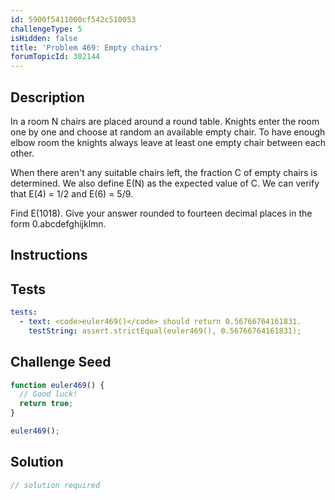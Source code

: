 ```yaml
---
id: 5900f5411000cf542c510053
challengeType: 5
isHidden: false
title: 'Problem 469: Empty chairs'
forumTopicId: 302144
---
```


## Description
<section id='description'>
In a room N chairs are placed around a round table.
Knights enter the room one by one and choose at random an available empty chair.
To have enough elbow room the knights always leave at least one empty chair between each other.


When there aren't any suitable chairs left, the fraction C of empty chairs is determined.
We also define E(N) as the expected value of C.
We can verify that E(4) = 1/2 and E(6) = 5/9.


Find E(1018). Give your answer rounded to fourteen decimal places in the form 0.abcdefghijklmn.
</section>

## Instructions
<section id='instructions'>

</section>

## Tests
<section id='tests'>

```yml
tests:
  - text: <code>euler469()</code> should return 0.56766764161831.
    testString: assert.strictEqual(euler469(), 0.56766764161831);

```

</section>

## Challenge Seed
<section id='challengeSeed'>

<div id='js-seed'>

```js
function euler469() {
  // Good luck!
  return true;
}

euler469();
```

</div>



</section>

## Solution
<section id='solution'>

```js
// solution required
```

</section>
